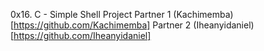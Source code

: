 0x16. C - Simple Shell Project
Partner 1 (Kachimemba) [https://github.com/Kachimemba]
Partner 2 (Iheanyidaniel) [https://github.com/Iheanyidaniel]
